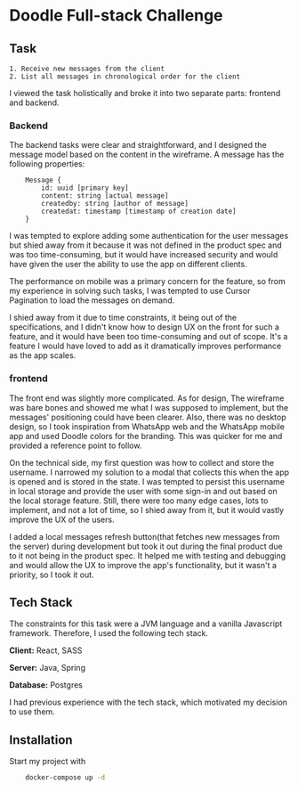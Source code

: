 # Doodle Full-stack Challenge

## Task

```
1. Receive new messages from the client
2. List all messages in chronological order for the client
```

I viewed the task holistically and broke it into two separate parts: frontend and backend.

### Backend

The backend tasks were clear and straightforward, and I designed the message model based on the content in the wireframe.
A message has the following properties:

```
    Message {
        id: uuid [primary key]
        content: string [actual message]
        createdby: string [author of message]
        createdat: timestamp [timestamp of creation date]
    }
```

I was tempted to explore adding some authentication for the user messages but shied away from it because it was not defined in the product spec and was too time-consuming, but it would have increased security and would have given the user the ability to use the app on different clients.

The performance on mobile was a primary concern for the feature, so from my experience in solving such tasks, I was tempted to use Cursor Pagination to load the messages on demand.

I shied away from it due to time constraints, it being out of the specifications, and I didn't know how to design UX on the front for such a feature, and it would have been too time-consuming and out of scope. It's a feature I would have loved to add as it dramatically improves performance as the app scales.

### frontend

The front end was slightly more complicated.
As for design, The wireframe was bare bones and showed me what I was supposed to implement, but the messages' positioning could have been clearer. Also, there was no desktop design, so I took inspiration from WhatsApp web and the WhatsApp mobile app and used Doodle colors for the branding. This was quicker for me and provided a reference point to follow.

On the technical side, my first question was how to collect and store the username. I narrowed my solution to a modal that collects this when the app is opened and is stored in the state. I was tempted to persist this username in local storage and provide the user with some sign-in and out based on the local storage feature. Still, there were too many edge cases, lots to implement, and not a lot of time, so I shied away from it, but it would vastly improve the UX of the users.

I added a local messages refresh button(that fetches new messages from the server) during development but took it out during the final product due to it not being in the product spec. It helped me with testing and debugging and would allow the UX to improve the app's functionality, but it wasn't a priority, so I took it out.

## Tech Stack

The constraints for this task were a JVM language and a vanilla Javascript framework. Therefore, I used the following tech stack.

**Client:** React, SASS

**Server:** Java, Spring

**Database:** Postgres

I had previous experience with the tech stack, which motivated my decision to use them.

## Installation

Start my project with

```bash
    docker-compose up -d
```
